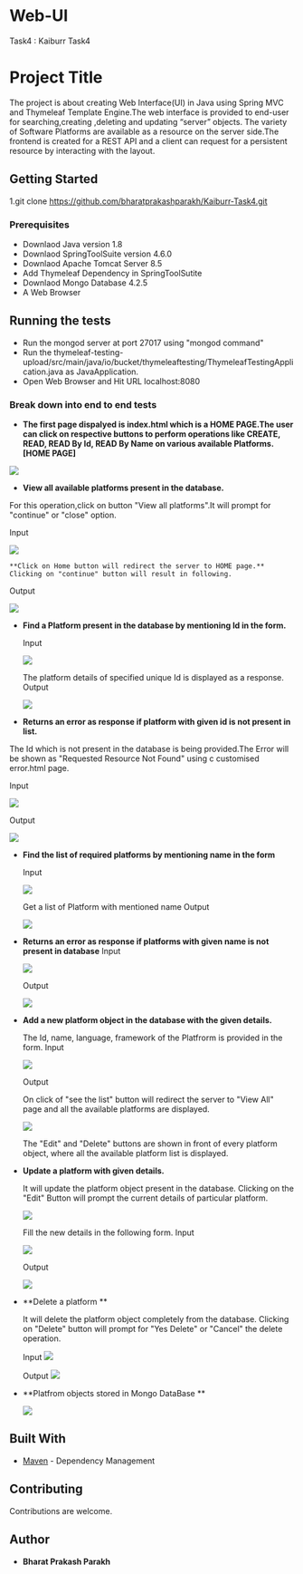 
# Web-UI
Task4 : Kaiburr Task4

# Project Title

The project is about creating Web Interface(UI) in Java using Spring MVC and Thymeleaf Template Engine.The web interface is provided to end-user for searching,creating ,deleting and updating “server” objects. The variety of Software Platforms are available as a resource on the server side.The frontend is created for a REST API and a client can request for a persistent resource by interacting with the layout.

## Getting Started

1.git clone https://github.com/bharatprakashparakh/Kaiburr-Task4.git

### Prerequisites

* Downlaod Java version 1.8
* Downlaod SpringToolSuite version 4.6.0
* Downlaod Apache Tomcat Server 8.5 
* Add Thymeleaf Dependency in SpringToolSutite
* Downlaod Mongo Database 4.2.5
* A Web Browser


## Running the tests

* Run the mongod server at port 27017 using "mongod command"
* Run the thymeleaf-testing-upload/src/main/java/io/bucket/thymeleaftesting/ThymeleafTestingApplication.java as JavaApplication.
* Open Web Browser and Hit URL localhost:8080

### Break down into end to end tests

* **The first page dispalyed is index.html which is a HOME PAGE.The user can click on respective buttons to perform operations like CREATE, READ, READ By Id, READ By Name on various available Platforms. [HOME PAGE]**

![](https://github.com/bharatprakashparakh/Kaiburr-Task4/blob/master/Images/1.Home%20Page.PNG)

* **View all available platforms present in the database.**

For this operation,click on button "View all platforms".It will prompt for "continue" or "close" option.

  Input
  
  ![](https://github.com/bharatprakashparakh/Kaiburr-Task4/blob/master/Images/2.View%20All%20Click.PNG)

  
    **Click on Home button will redirect the server to HOME page.**
    Clicking on "continue" button will result in following.
  

  
  Output
  
  ![](https://github.com/bharatprakashparakh/Kaiburr-Task4/blob/master/Images/3.View%20All%20Result.PNG)

* **Find a Platform present in the database by mentioning Id in the form.**

  Input
  
  ![](https://github.com/bharatprakashparakh/Kaiburr-Task4/blob/master/Images/4.View%20By%20Id%20Click.PNG)
 
  The platform details of specified unique Id is displayed as a response.
  Output
  
  ![](https://github.com/bharatprakashparakh/Kaiburr-Task4/blob/master/Images/5.View%20By%20Id%20Result.PNG)
  
 * **Returns an error as response if platform with given id is not present in list.**
 
  The Id which is not present in the database is being provided.The Error will be shown as "Requested Resource Not Found" using  c customised error.html page.
 
  Input
  
 ![](https://github.com/bharatprakashparakh/Kaiburr-Task4/blob/master/Images/6.Invalid%20Id.PNG)
  
  Output
  
  ![](https://github.com/bharatprakashparakh/Kaiburr-Task4/blob/master/Images/7.Invalid%20Id%20Response.PNG)

  
* **Find the list of required platforms by mentioning name in the form**

  Input
  
  ![](https://github.com/bharatprakashparakh/Kaiburr-Task4/blob/master/Images/8.View%20By%20name.PNG)
  
  Get a list of Platform with mentioned name
  Output
  
  ![](https://github.com/bharatprakashparakh/Kaiburr-Task4/blob/master/Images/9.View%20by%20name%20result.PNG)
  

* **Returns an error as response if platforms with given name is not present in database**
  Input
 
  ![](https://github.com/bharatprakashparakh/Kaiburr-Task4/blob/master/Images/10.Invalid%20name.PNG)
  
 
  Output
  
  ![](https://github.com/bharatprakashparakh/Kaiburr-Task4/blob/master/Images/11.Invalid%20name%20response.PNG)


 
* **Add a new platform object in the database with the given details.**
  
  The Id, name, language, framework of the Platfrorm is provided in the form.
  Input
  
  ![](https://github.com/bharatprakashparakh/Kaiburr-Task4/blob/master/Images/12.Add%20new.PNG)
  
  Output
  
  On click of "see the list" button will redirect the server to "View All" page and all the available platforms are displayed.
  
  ![](https://github.com/bharatprakashparakh/Kaiburr-Task4/blob/master/Images/13.Add%20New%20result.PNG)
  
  
  The "Edit" and "Delete" buttons are shown in front of every platform object, where all the available platform list is displayed.
  
* **Update a platform with given details.**
  
  It will update the platform object present in the database.
  Clicking on the "Edit" Button will prompt the current details of particular platform.
  
  ![](https://github.com/bharatprakashparakh/Kaiburr-Task4/blob/master/Images/14.Update.PNG)
  
  Fill the new details in the following form.
  Input
  
  ![](https://github.com/bharatprakashparakh/Kaiburr-Task4/blob/master/Images/15.Update%20details.PNG)
  
   Output
   
  ![](https://github.com/bharatprakashparakh/Kaiburr-Task4/blob/master/Images/16.Updated%20result.PNG)
  


* **Delete a platform **
  
  It will delete the platform object completely from the database.
  Clicking on "Delete" button will prompt for "Yes Delete" or "Cancel" the delete operation.
  
  Input
  ![](https://github.com/bharatprakashparakh/Kaiburr-Task4/blob/master/Images/17.Delete.PNG)
  
  Output
  ![](https://github.com/bharatprakashparakh/Kaiburr-Task4/blob/master/Images/18.Delete%20Result.PNG)
  
* **Platfrom objects stored in Mongo DataBase  **
  
 
  ![](https://github.com/bharatprakashparakh/Kaiburr-Task4/blob/master/Images/MongoDB.PNG)
  

## Built With

* [Maven](https://maven.apache.org/) - Dependency Management


## Contributing

Contributions are welcome.

 ## Author

* **Bharat Prakash Parakh** 



